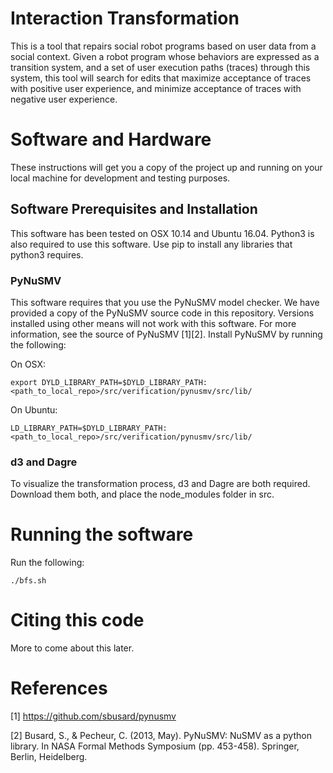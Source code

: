# Interaction Transformation

This is a tool that repairs social robot programs based on user data from a social context. Given a robot program whose behaviors are expressed as a transition system, and a set of user execution paths (traces) through this system, this tool will search for edits that maximize acceptance of traces with positive user experience, and minimize acceptance of traces with negative user experience.

# Software and Hardware

These instructions will get you a copy of the project up and running on your local machine for development and testing purposes.

## Software Prerequisites and Installation

This software has been tested on OSX 10.14 and Ubuntu 16.04. Python3 is also required to use this software. Use pip to install any libraries that python3 requires.

### PyNuSMV
This software requires that you use the PyNuSMV model checker. We have provided a copy of the PyNuSMV source code in this repository. Versions installed using other means will not work with this software. For more information, see the source of PyNuSMV [1][2]. Install PyNuSMV by running the following:

On OSX:
```
export DYLD_LIBRARY_PATH=$DYLD_LIBRARY_PATH:<path_to_local_repo>/src/verification/pynusmv/src/lib/
```

On Ubuntu:
```
LD_LIBRARY_PATH=$DYLD_LIBRARY_PATH:<path_to_local_repo>/src/verification/pynusmv/src/lib/
```

### d3 and Dagre
To visualize the transformation process, d3 and Dagre are both required. Download them both, and place the node_modules folder in src.

# Running the software

Run the following:

```
./bfs.sh
```

# Citing this code

More to come about this later.

# References

[1] https://github.com/sbusard/pynusmv

[2] Busard, S., & Pecheur, C. (2013, May). PyNuSMV: NuSMV as a python library. In NASA Formal Methods Symposium (pp. 453-458). Springer, Berlin, Heidelberg.
